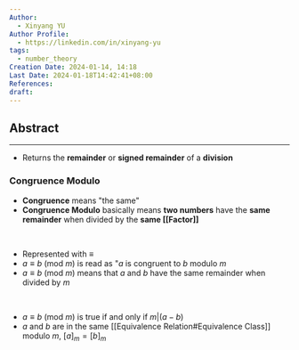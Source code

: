 ```yaml
---
Author:
  - Xinyang YU
Author Profile:
  - https://linkedin.com/in/xinyang-yu
tags:
  - number_theory
Creation Date: 2024-01-14, 14:18
Last Date: 2024-01-18T14:42:41+08:00
References: 
draft: 
---
```

## Abstract
---
- Returns the **remainder** or **signed remainder** of a **division**


### Congruence Modulo
- **Congruence** means "the same"
- **Congruence Modulo** basically means **two numbers** have the **same remainder** when divided by the **same [[Factor]]**
</br>

- Represented with $\equiv$
- $a \equiv b$ (mod $m$) is read as "$a$ is congruent to $b$ modulo $m$ 
- $a \equiv b$ (mod $m$) means that $a$ and $b$ have the same remainder when divided by $m$
</br>

- $a \equiv b$ (mod $m$) is true if and only if $m|(a-b)$
- $a$ and $b$ are in the same [[Equivalence Relation#Equivalence Class]] modulo $m$, $[a]_{m} = [b]_{m}$